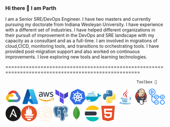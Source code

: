 ### Hi there 👋 I am Parth
I am a Senior SRE/DevOps Engineer. I have two masters and currently pursuing my doctorate from Indiana Wesleyan University. I have experience with a different set of industries. I have helped different organizations in their pursuit of improvement in the DevOps and SRE landscape with my capacity as a consultant and as a  full-time. I am involved in migrations of cloud,CICD, monitoring tools, and transitions to orchestrating tools. I have provided post-migration support and also worked on continuous improvements. I love exploring new tools and learning technologies. 

====================================================================================================


                                                              Toolbox 🧰


<img src = "https://github.com/devicons/devicon/blob/master/icons/googlecloud/googlecloud-original.svg" alt ="GCP logo" height ="50" width = "50"/> <img src = "https://github.com/devicons/devicon/blob/master/icons/azure/azure-original.svg" alt ="Azure logo" height ="50" width = "50"/><img src = "https://github.com/devicons/devicon/blob/master/icons/amazonwebservices/amazonwebservices-original-wordmark.svg" alt ="AWS logo" height ="50" width = "50"/><img src = "https://github.com/devicons/devicon/blob/master/icons/terraform/terraform-original.svg" alt ="TFlogo" height ="50" width = "50"/><img src = "https://github.com/devicons/devicon/blob/master/icons/kubernetes/kubernetes-original.svg" alt ="K8s logo" height ="50" width = "50"/><img src = "https://github.com/devicons/devicon/blob/master/icons/docker/docker-plain.svg" alt ="Docker logo" height ="50" width = "50"/><img src = "https://github.com/devicons/devicon/blob/master/icons/python/python-original.svg" alt ="Python" height ="50" width = "50"/><img src = "https://github.com/devicons/devicon/blob/master/icons/java/java-original.svg" alt ="Java" height ="50" width = "50"/><img src = "https://github.com/devicons/devicon/blob/master/icons/jenkins/jenkins-original.svg" alt ="Jenkins" height ="50" width = "50"/><img src="https://github.com/devicons/devicon/blob/master/icons/githubactions/githubactions-plain.svg" alt ="gitactions" height ="50" width = "50"/><img src="https://github.com/devicons/devicon/blob/master/icons/ansible/ansible-plain.svg" alt ="Ansible" height ="50" width = "50"/><img src="https://github.com/devicons/devicon/blob/master/icons/prometheus/prometheus-original.svg" alt ="prometheus" height ="50" width = "50"/><img src="https://github.com/devicons/devicon/blob/master/icons/grafana/grafana-line.svg" alt ="Grafana" height ="50" width = "50"/><img src="https://github.com/devicons/devicon/blob/master/icons/postgresql/postgresql-plain.svg" alt ="postgres" height ="50" width = "50"/><img src="https://github.com/devicons/devicon/blob/master/icons/mongodb/mongodb-original.svg" alt ="mongodb" height ="50" width = "50"/><img src="https://github.com/devicons/devicon/blob/master/icons/elasticsearch/elasticsearch-original.svg" alt ="ELK" height ="50" width = "50"/><img src="https://github.com/devicons/devicon/blob/master/icons/html5/html5-plain.svg
" alt ="HTML" height ="50" width = "50"/>













<!--
**learncode789/learncode789** is a ✨ _special_ ✨ repository because its `README.md` (this file) appears on your GitHub profile.

Here are some ideas to get you started:

- 🔭 I’m currently working on ...
- 🌱 I’m currently learning ...
- 👯 I’m looking to collaborate on ...
- 🤔 I’m looking for help with ...
- 💬 Ask me about ...
- 📫 How to reach me: ...
- 😄 Pronouns: ...
- ⚡ Fun fact: ...
-->
